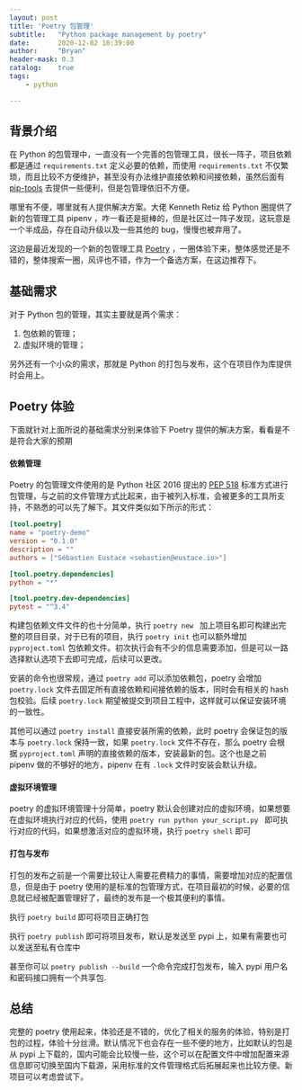 ```yaml
---
layout: post
title: 'Poetry 包管理'
subtitle:   "Python package management by poetry"
date:       2020-12-02 10:39:00
author:     "Bryan"
header-mask: 0.3
catalog:    true
tags:
    - python

---
```


## 背景介绍

在 Python 的包管理中，一直没有一个完善的包管理工具，很长一阵子，项目依赖都是通过 `requirements.txt` 定义必要的依赖，而使用 `requirements.txt` 不仅繁琐，而且比较不方便维护，甚至没有办法维护直接依赖和间接依赖，虽然后面有 [pip-tools](https://github.com/jazzband/pip-tools) 去提供一些便利，但是包管理依旧不方便。

哪里有不便，哪里就有人提供解决方案。大佬 Kenneth Retiz 给 Python 圈提供了新的包管理工具 pipenv ，咋一看还是挺棒的，但是社区过一阵子发现，这玩意是一个半成品，存在自动升级以及一些其他的 bug，慢慢也被弃用了。

这边是最近发现的一个新的包管理工具 [Poetry](https://github.com/python-poetry/poetry) ，一圈体验下来，整体感觉还是不错的，整体搜索一圈，风评也不错，作为一个备选方案，在这边推荐下。

## 基础需求

对于 Python 包的管理，其实主要就是两个需求：

1. 包依赖的管理；
2. 虚拟环境的管理；

另外还有一个小众的需求，那就是 Python 的打包与发布，这个在项目作为库提供时会用上。

## Poetry 体验

下面就针对上面所说的基础需求分别来体验下 Poetry 提供的解决方案，看看是不是符合大家的预期

#### 依赖管理

Poetry 的包管理文件使用的是 Python 社区 2016 提出的 [PEP 518](https://www.python.org/dev/peps/pep-0518/) 标准方式进行包管理，与之前的文件管理方式比起来，由于被列入标准，会被更多的工具所支持，不熟悉的可以先了解下。其文件类似如下所示的形式：

```toml
[tool.poetry]
name = "poetry-demo"
version = "0.1.0"
description = ""
authors = ["Sébastien Eustace <sebastien@eustace.io>"]

[tool.poetry.dependencies]
python = "*"

[tool.poetry.dev-dependencies]
pytest = "^3.4"
```

构建包依赖文件文件的也十分简单，执行 `poetry new ` 加上项目名即可构建出完整的项目目录，对于已有的项目，执行 `poetry init` 也可以额外增加 `pyproject.toml` 包依赖文件。初次执行会有不少的信息需要添加，但是可以一路选择默认选项下去即可完成，后续可以更改。

安装的命令也很常规，通过 `poetry add` 可以添加依赖包，poetry 会增加 `poetry.lock` 文件去固定所有直接依赖和间接依赖的版本，同时会有相关的 hash 包校验。后续 `poetry.lock` 期望被提交到项目工程中，这样就可以保证安装环境的一致性。

其他可以通过 `poetry install` 直接安装所需的依赖，此时 poetry 会保证包的版本与 `poetry.lock` 保持一致，如果 `poetry.lock` 文件不存在，那么 poetry 会根据 `pyproject.toml` 声明的直接依赖的版本，安装最新的包。这个也是之前 pipenv 做的不够好的地方，pipenv 在有 `.lock` 文件时安装会默认升级。

#### 虚拟环境管理

poetry 的虚拟环境管理十分简单，poetry 默认会创建对应的虚拟环境，如果想要在虚拟环境执行对应的代码，使用 `poetry run python your_script.py ` 即可执行对应的代码，如果想激活对应的虚拟环境，执行 `poetry shell` 即可

#### 打包与发布

打包的发布之前是一个需要比较让人需要花费精力的事情，需要增加对应的配置信息，但是由于 poetry 使用的是标准的包管理方式，在项目最初的时候，必要的信息就已经被配置管理好了，最终的发布是一个极其便利的事情。

执行 `poetry build` 即可将项目正确打包

执行 `poetry publish` 即可将项目发布，默认是发送至 pypi 上，如果有需要也可以发送至私有仓库中

甚至你可以 `poetry publish --build` 一个命令完成打包发布，输入 pypi 用户名和密码接口拥有一个共享包.

## 总结

完整的 poetry 使用起来，体验还是不错的，优化了相关的服务的体验，特别是打包的过程，体验十分丝滑。默认情况下也会存在一些不便的地方，比如默认的包是从 pypi 上下载的，国内可能会比较慢一些，这个可以在配置文件中增加配置来源信息即可切换至国内下载源，采用标准的文件管理格式后拓展起来也比较方便。新项目可以考虑尝试下。



